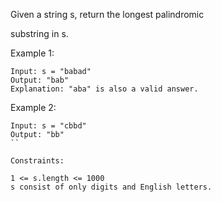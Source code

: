 Given a string s, return the longest 
palindromic
 
substring
 in s.

 
Example 1:

```
Input: s = "babad"
Output: "bab"
Explanation: "aba" is also a valid answer.
```


Example 2:
```
Input: s = "cbbd"
Output: "bb"
``

Constraints:

1 <= s.length <= 1000
s consist of only digits and English letters.